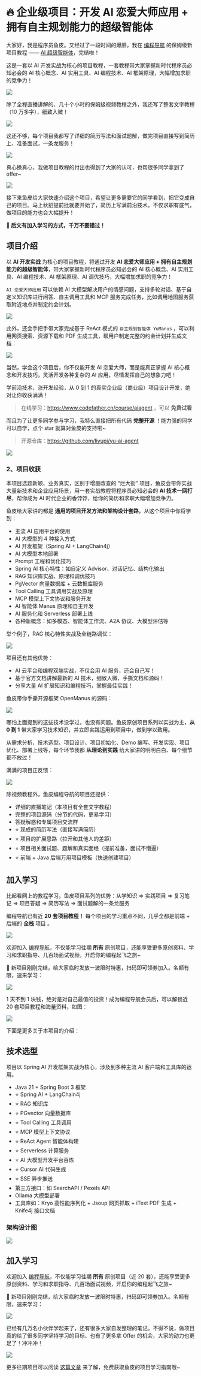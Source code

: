 # 🔥 企业级项目：开发 AI 恋爱大师应用 + 拥有自主规划能力的超级智能体

大家好，我是程序员鱼皮。又经过了一段时间的爆肝，我在 [编程导航](https://mp.weixin.qq.com/s/I1oD6pAaWBvGLyFDT9AgvA?token=1925632390&lang=zh_CN) 的保姆级新项目教程 ——  [AI 超级智能体](https://www.codefather.cn/course/1915010091721236482)，完结啦！

这是一套以 AI 开发实战为核心的项目教程，一套教程带大家掌握新时代程序员必知必会的 AI 核心概念、AI 实用工具、AI 编程技术、AI 框架原理，大幅增加求职的竞争力！

![](https://pic.yupi.icu/1/8052592c-97ce-4568-b82e-6153924a053c.png)

除了全程直播讲解的、几十个小时的保姆级视频教程之外，我还写了整套文字教程（10 万多字），细致入微！

![](https://pic.yupi.icu/1/image-20250529133214316.png)

这还不够，每个项目我都写了详细的简历写法和面试题解，做完项目直接写到简历上、准备面试，一条龙服务！

![](https://pic.yupi.icu/1/image-20250529133336580.png)

真心换真心，我做项目教程的付出也得到了大家的认可，也帮很多同学拿到了 offer~

![](https://pic.yupi.icu/1/%E5%9B%BE7%20-%20%E7%9C%9F%E5%AE%9E%E8%AF%84%E4%BB%B7.png)

接下来鱼皮给大家快速介绍这个项目，希望让更多需要它的同学看到，把它变成自己的项目。马上秋招提前批就要开始了，简历上写满前沿技术，不仅求职有底气，做项目的能力也会大幅提升！

**🧧 后文有加入学习的方式，千万不要错过！**



## 项目介绍

以 **AI 开发实战** 为核心的项目教程，将通过开发 **AI 恋爱大师应用 + 拥有自主规划能力的超级智能体**，带大家掌握新时代程序员必知必会的 AI 核心概念、AI 实用工具、AI 编程技术、AI 框架原理、AI 调优技巧，大幅增加求职的竞争力！

`AI 恋爱大师应用` 可以依赖 AI 大模型解决用户的情感问题，支持多轮对话、基于自定义知识库进行问答、自主调用工具和 MCP 服务完成任务，比如调用地图服务获取附近地点并制定约会计划。

![](https://pic.yupi.icu/1/1745225631067-44a111e1-1032-4f1c-bd69-9f08a59a654b.png)

此外，还会手把手带大家完成基于 ReAct 模式的 `自主规划智能体 YuManus` ，可以利用网页搜索、资源下载和 PDF 生成工具，帮用户制定完整的约会计划并生成文档：

![](https://pic.yupi.icu/1/1745224663573-04af8f65-2da4-4ef9-8033-a179e703f9c4.png)

当然，学会这个项目后，你不仅能开发 AI 恋爱大师，而是能真正掌握 AI 核心概念和开发技巧，灵活开发各种复杂的 AI 应用，尽情发挥自己的想象力吧！

学前沿技术、涨开发经验，从 0 到 1 的真实企业级（商业级）项目设计开发，绝对让你收获满满！

> 在线学习：https://www.codefather.cn/course/aiagent ，可以 **免费试看** 

而且为了让更多同学参与学习，我特么直接把所有代码 **完整开源** ！能力强的同学可以自学，点个 star 就算对鱼皮的支持啦~

> 开源仓库：https://github.com/liyupi/yu-ai-agent

![](https://pic.yupi.icu/1/image-20250529133739433.png)



### 2、项目收获

本项目选题新颖、业务真实，区别于增删改查的 “烂大街” 项目，鱼皮会带你实战大量新技术和企业应用场景，用一套实战教程将程序员必知必会的 **AI 技术一网打尽**，帮你成为 AI 时代企业的香饽饽，给你的简历和求职大幅增加竞争力。

鱼皮给大家讲的都是 **通用的项目开发方法和架构设计套路**，从这个项目中你将学到：

- 主流 AI 应用平台的使用
- AI 大模型的 4 种接入方式
- AI 开发框架（Spring AI + LangChain4j）
- AI 大模型本地部署
- Prompt 工程和优化技巧
- Spring AI 核心特性：如自定义 Advisor、对话记忆、结构化输出
- RAG 知识库实战、原理和调优技巧
- PgVector 向量数据库 + 云数据库服务
- Tool Calling 工具调用实战及原理
- MCP 模型上下文协议和服务开发
- AI 智能体 Manus 原理和自主开发
- AI 服务化和 Serverless 部署上线
- 各种新概念：如多模态、智能体工作流、A2A 协议、大模型评估等

举个例子，RAG 核心特性实战及全链路调优：

![](https://pic.yupi.icu/1/1746250760306-3b545556-59df-43a9-b843-b73ec9b5a867.png)

项目还有其他优势：

- AI 云平台和编程双端实战，不仅会用 AI 服务，还会自己写！
- 基于官方文档讲解最新的 AI 技术，细致入微，手撕文档和源码！
- 分享大量 AI 扩展知识和编程技巧，掌握最佳实践！

鱼皮带你手撕开源框架 OpenManus 的源码：

![](https://pic.yupi.icu/1/ae36dd94-e87e-4dfe-ae31-81a6cc32c9e8.png)

哪怕上面提到的这些技术没学过，也没有问题。鱼皮原创项目系列以实战为主，**从 0 到 1** 带大家学习技术知识，并立即实践运用到项目中，做到学以致用。

从需求分析、技术选型、项目设计、项目初始化、Demo 编写、开发实现、项目优化、部署上线等，每个环节我都 **从理论到实践** 给大家讲的明明白白、每个细节都不放过！

满满的项目正反馈：

![](https://pic.yupi.icu/1/20240604145231908.png)

除视频教程外，鱼皮编程导航的项目还提供：

- 详细的直播笔记（本项目有全套文字教程）
- 完整的项目源码（分节的代码，更易学习）
- 答疑解惑和专属项目交流群
- ⭐️ 现成的简历写法（直接写满简历）
- ⭐️ 项目的扩展思路（拉开和其他人的差距）
- ⭐️ 项目相关面试题、题解和真实面经（提前准备，面试不懵逼）
- ⭐️ 前端 + Java 后端万用项目模板（快速创建项目）



## 加入学习

比起看网上的教程学习，鱼皮项目系列的优势：从学知识 => 实践项目 => 复习笔记 => 项目答疑 => 简历写法 => 面试题解的一条龙服务

编程导航已有近 **20 套项目教程！** 每个项目的学习重点不同，几乎全都是前端 + 后端的 **全栈** 项目 。

![](https://pic.yupi.icu/1/image-20250529134710424.png)

欢迎加入 [编程导航](https://mp.weixin.qq.com/s/I1oD6pAaWBvGLyFDT9AgvA?token=1925632390&lang=zh_CN)，不仅能学习往期 **所有** 原创项目，还能享受更多原创资料、学习和求职指导、几百场面试视频，开启你的编程起飞之旅~

🧧 新项目刚刚完结，给大家临时发放一波限时特惠，扫码即可领券加入。名额有限，速来学习：

![](https://pic.yupi.icu/1/image-20250529134946243.png)

1 天不到 1 块钱，绝对是对自己最值的投资！成为编程导航会员后，可以解锁近 20 套项目教程和海量资料，如图：

![](https://pic.yupi.icu/1/image-20250120113756426.png)

下面是更多关于本项目的介绍：



## 技术选型

项目以 Spring AI 开发框架实战为核心，涉及到多种主流 AI 客户端和工具库的运用。

- Java 21 + Spring Boot 3 框架
- ⭐️ Spring AI + LangChain4j
- ⭐️ RAG 知识库
- ⭐️ PGvector 向量数据库
- ⭐ Tool Calling 工具调用 
- ⭐️ MCP 模型上下文协议
- ⭐️ ReAct Agent 智能体构建
- ⭐️ Serverless 计算服务
- ⭐️ AI 大模型开发平台百炼
- ⭐️ Cursor AI 代码生成
- ⭐️ SSE 异步推送
- 第三方接口：如 SearchAPI / Pexels API
- Ollama 大模型部署
- 工具库如：Kryo 高性能序列化 + Jsoup 网页抓取 + iText PDF 生成 + Knife4j 接口文档



### 架构设计图

![](https://pic.yupi.icu/1/AI%E6%99%BA%E8%83%BD%E4%BD%93%E6%9E%B6%E6%9E%84%E5%9B%BE.png)



## 加入学习

欢迎加入 [编程导航](https://mp.weixin.qq.com/s/I1oD6pAaWBvGLyFDT9AgvA?token=1925632390&lang=zh_CN)，不仅能学习往期 **所有** 原创项目（近 20 套），还能享受更多原创资料、学习和求职指导、几百场面试视频，开启你的编程起飞之旅~

🧧 新项目刚刚完结，给大家临时发放一波限时特惠，扫码即可领券加入。名额有限，速来学习：

![](https://pic.yupi.icu/1/image-20250529134946243.png)

已经有几万名小伙伴学起来了，还有很多大家自发整理的笔记。不得不说，做项目真的给了很多同学坚持学习的目标、也有了更多拿 Offer 的机会，大家的动力也更足了！冲冲冲！

![](https://pic.yupi.icu/1/image-20250417125909538.png)

更多往期项目可以阅读 [这篇文章](https://mp.weixin.qq.com/s/9dpRTZijzeG0OuMgEyQhEg) 来了解，免费获取鱼皮的项目学习指南哦~
